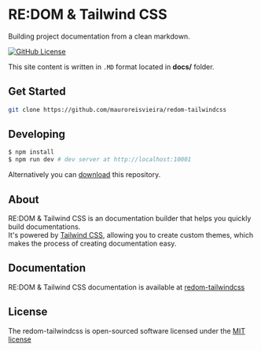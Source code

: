 # RE:DOM & Tailwind CSS

Building project documentation from a clean markdown.

[![GitHub License](https://img.shields.io/badge/license-MIT-blue.svg?style=for-the-badge)](https://github.com/mauroreisvieira/redom-tailwindcss/blob/master/LICENSE)


This site content is written in `.MD` format located in **docs/** folder.

## Get Started

```bash
git clone https://github.com/mauroreisvieira/redom-tailwindcss
```

## Developing

``` bash
$ npm install
$ npm run dev # dev server at http://localhost:10001
```

Alternatively you can [download](https://codeload.github.com/mauroreisvieira/redom-tailwindcss/zip/master) this repository.

## About 

RE:DOM & Tailwind CSS is an documentation builder that helps you quickly build documentations.\
It's powered by [Tailwind CSS](https://github.com/tailwindcss/tailwindcss), allowing you to create custom themes, which makes the process of creating documentation easy.

## Documentation

RE:DOM & Tailwind CSS documentation is available at [redom-tailwindcss](https://mauroreisvieira.github.io/redom-tailwindcss/#/)

## License

The redom-tailwindcss is open-sourced software licensed under the [MIT license](http://opensource.org/licenses/MIT)
